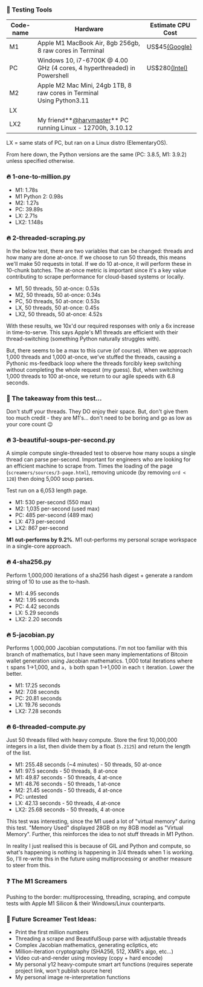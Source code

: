 ### 🧪 Testing Tools

| Code-name | Hardware                                                                                   | Estimate CPU Cost                                                                                                                   |
| --------- | ------------------------------------------------------------------------------------------ | ----------------------------------------------------------------------------------------------------------------------------------- |
| M1        | Apple M1 MacBook Air, 8gb 256gb, 8 raw cores in Terminal                                   | US$45[(Google)](https://www.google.com/search?q=estimate+cost+for+apple+m1+chip)                                                       |
| PC        | Windows 10, i7-6700K @ 4.00 GHz (4 cores, 4 hyperthreaded) in Powershell                   | US$280[(Intel)](https://ark.intel.com/content/www/us/en/ark/products/88195/intel-core-i7-6700k-processor-8m-cache-up-to-4-20-ghz.html) |
| M2        | Apple M2 Mac Mini, 24gb 1TB, 8 raw cores in Terminal<br />Using Python3.11                 |                                                                                                                                     |
| LX        |                                                                                            |                                                                                                                                     |
| LX2       | My friend**[@harvmaster](https://github.com/harvmaster)** PC running Linux - 12700h, 3.10.12 |                                                                                                                                     |

LX = same stats of PC, but ran on a Linux distro (ElementaryOS).

From here down, the Python versions are the same (PC: 3.8.5, M1: 3.9.2) unless specified otherwise.

### 🔥 1-one-to-million.py

* M1: 1.78s
* M1 Python 2: 0.98s
* M2: 1.27s
* PC: 39.89s
* LX: 2.71s
* LX2: 1.148s

### 🔥 2-threaded-scraping.py

In the below test, there are two variables that can be changed: threads and how many are done at-once. If we choose to run 50 threads, this means we'll make 50 requests in total. If we do 10 at-once, it will perform these in 10-chunk batches. The at-once metric is important since it's a key value contributing to scrape performance for cloud-based systems or locally.

* M1, 50 threads, 50 at-once: 0.53s
* M2, 50 threads, 50 at-once: 0.34s
* PC, 50 threads, 50 at-once: 0.53s
* LX, 50 threads, 50 at-once: 0.45s
* LX2, 50 threads, 50 at-once: 4.52s

With these results, we 10x'd our required responses with only a 6x increase in time-to-serve. This says Apple's M1 threads are efficient with their thread-switching (something Python naturally struggles with).

But, there seems to be a max to this curve (of course). When we approach 1,000 threads and 1,000 at-once, we've stuffed the threads, causing a Pythonic ms-feedback loop where the threads forcibly keep switching without completing the whole request (my guess). But, when switching 1,000 threads to 100 at-once, we return to our agile speeds with 6.8 seconds.

### 🤔 The takeaway from this test...

Don't stuff your threads. They DO enjoy their space. But, don't give them too much credit - they are M1's... don't need to be boring and go as low as your core count 😉

### 🔥 3-beautiful-soups-per-second.py

A simple compute single-threaded test to observe how many soups a single thread can parse per-second. Important for engineers who are looking for an efficient machine to scrape from. Times the loading of the page (`screamers/sources/3-page.html`), removing unicode (by removing `ord < 128`) then doing 5,000 soup parses.

Test run on a 6,053 length page.

* M1: 530 per-second (550 max)
* M2: 1,035 per-second (used max)
* PC: 485 per-second (489 max)
* LX: 473 per-second
* LX2: 867 per-second

**M1 out-performs by 9.2%**. M1 out-performs my personal scrape workspace in a single-core approach.

### 🔥 4-sha256.py

Perform 1,000,000 iterations of a sha256 hash digest + generate a random string of 10 to use as the to-hash.

* M1: 4.95 seconds
* M2: 1.95 seconds
* PC: 4.42 seconds
* LX: 5.29 seconds
* LX2: 2.20 seconds

### 🔥 5-jacobian.py

Performs 1,000,000 Jacobian computations. I'm not too familiar with this branch of mathematics, but I have seen many implementations of Bitcoin wallet generation using Jacobian mathematics. 1,000 total iterations where `t` spans 1->1,000, and `a, b` both span 1->1,000 in each `t` iteration. Lower the better.

* M1: 17.25 seconds
* M2: 7.08 seconds
* PC: 20.81 seconds
* LX: 19.76 seconds
* LX2: 7.28 seconds

### 🔥 6-threaded-compute.py

Just 50 threads filled with heavy compute. Store the first 10,000,000 integers in a list, then divide them by a float (`5.2125`) and return the length of the list.

* M1: 255.48 seconds (~4 minutes) - 50 threads, 50 at-once
* M1: 97.5 seconds - 50 threads, 8 at-once
* M1: 49.87 seconds - 50 threads, 4 at-once
* M1: 48.76 seconds - 50 threads, 1 at-once
* M2: 21.45 seconds - 50 threads, 4 at-once
* PC: untested
* LX: 42.13 seconds - 50 threads, 4 at-once
* LX2: 25.68 seconds - 50 threads, 4 at-once

This test was interesting, since the M1 used a lot of "virtual memory" during this test. "Memory Used" displayed 28GB on my 8GB model as "Virtual Memory". Further, this reinforces the idea to not stuff threads in M1 Python.

In reality I just realised this is because of GIL and Python and compute, so what's happening is nothing is happening in 3/4 threads when 1 is working. So, I'll re-write this in the future using multiprocessing or another measure to steer from this.

### ❓ The M1 Screamers

Pushing to the border: multiprocessing, threading, scraping, and compute tests with Apple M1 Silicon & their Windows/Linux counterparts.

### 📝 Future Screamer Test Ideas:

* Print the first million numbers
* Threading a scrape and BeautifulSoup parse with adjustable threads
* Complex Jacobian mathematics, generating ecliptics, etc
* Million-iteration cryptography (SHA256, 512, XMR's algo, etc...)
* Video cut-and-render using moviepy (copy + hard encode)
* My personal y12 heavy-compute smart art functions (requires seperate project link, won't publish source here)
* My personal image re-interpretation functions
